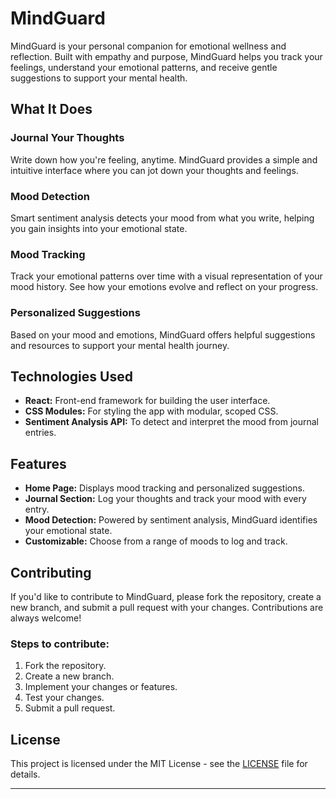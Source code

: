 # MindGuard

MindGuard is your personal companion for emotional wellness and reflection. Built with empathy and purpose, MindGuard helps you track your feelings, understand your emotional patterns, and receive gentle suggestions to support your mental health.

##  What It Does

###  Journal Your Thoughts
Write down how you're feeling, anytime. MindGuard provides a simple and intuitive interface where you can jot down your thoughts and feelings.

###  Mood Detection
Smart sentiment analysis detects your mood from what you write, helping you gain insights into your emotional state.

###  Mood Tracking
Track your emotional patterns over time with a visual representation of your mood history. See how your emotions evolve and reflect on your progress.

###  Personalized Suggestions
Based on your mood and emotions, MindGuard offers helpful suggestions and resources to support your mental health journey.

##  Technologies Used

- **React:** Front-end framework for building the user interface.
- **CSS Modules:** For styling the app with modular, scoped CSS.
- **Sentiment Analysis API:** To detect and interpret the mood from journal entries.

##  Features

- **Home Page:** Displays mood tracking and personalized suggestions.
- **Journal Section:** Log your thoughts and track your mood with every entry.
- **Mood Detection:** Powered by sentiment analysis, MindGuard identifies your emotional state.
- **Customizable:** Choose from a range of moods to log and track.

##  Contributing

If you'd like to contribute to MindGuard, please fork the repository, create a new branch, and submit a pull request with your changes. Contributions are always welcome!

### Steps to contribute:
1. Fork the repository.
2. Create a new branch.
3. Implement your changes or features.
4. Test your changes.
5. Submit a pull request.

##  License

This project is licensed under the MIT License - see the [LICENSE](LICENSE) file for details.

---

